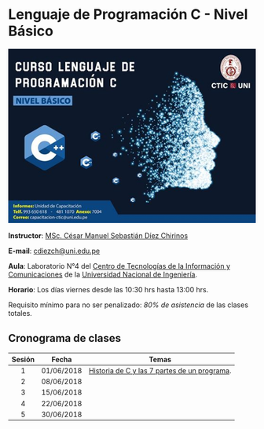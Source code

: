 Lenguaje de Programación C - Nivel Básico
===

<p align="center">
  <img src="https://github.com/carlosal1015/C-Programming/blob/master/images/ctic.jpg" width="750">
</p>


**Instructor**: [MSc. César Manuel Sebastián Díez Chirinos](http://dina.concytec.gob.pe/appDirectorioCTI/VerDatosInvestigador.do;jsessionid=fd6624fe7d9f148aabe8445c1992?id_investigador=24012)

**E-mail**: [cdiezch@uni.edu.pe](mailto:cdiezch@uni.edu.pe)

**Aula**: Laboratorio N°4 del [Centro de Tecnologías de la Información y Comunicaciones](http://www.ctic.uni.edu.pe/) de la [Universidad Nacional de Ingeniería](http://www.uni.edu.pe/).

**Horario**: Los días viernes desde las 10:30 hrs hasta 13:00 hrs.

Requisito mínimo para no ser penalizado: *80% de asistencia* de las clases totales.

## Cronograma de clases

|   Sesión  |   Fecha   |   Temas   |
|:---------:|:---------:|:---------:|
| 1 | 01/06/2018 | [Historia de C y las 7 partes de un programa](https://github.com/carlosal1015/C-Programming/tree/master/Sessions/First). |
| 2 | 08/06/2018 | |
| 3 | 15/06/2018 | |
| 4 | 22/06/2018 | |
| 5 | 30/06/2018 | |